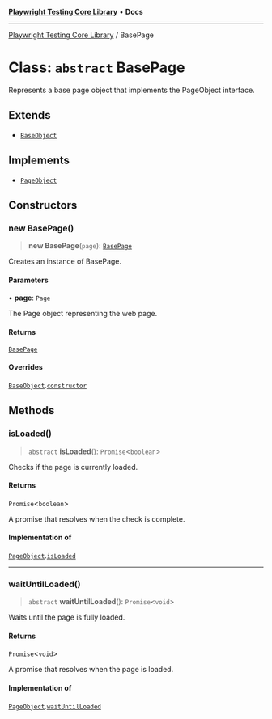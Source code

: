 [**Playwright Testing Core Library**](../README.md) • **Docs**

***

[Playwright Testing Core Library](../README.md) / BasePage

# Class: `abstract` BasePage

Represents a base page object that implements the PageObject interface.

## Extends

- [`BaseObject`](BaseObject.md)

## Implements

- [`PageObject`](../interfaces/PageObject.md)

## Constructors

### new BasePage()

> **new BasePage**(`page`): [`BasePage`](BasePage.md)

Creates an instance of BasePage.

#### Parameters

• **page**: `Page`

The Page object representing the web page.

#### Returns

[`BasePage`](BasePage.md)

#### Overrides

[`BaseObject`](BaseObject.md).[`constructor`](BaseObject.md#constructors)

## Methods

### isLoaded()

> `abstract` **isLoaded**(): `Promise`\<`boolean`\>

Checks if the page is currently loaded.

#### Returns

`Promise`\<`boolean`\>

A promise that resolves when the check is complete.

#### Implementation of

[`PageObject`](../interfaces/PageObject.md).[`isLoaded`](../interfaces/PageObject.md#isloaded)

***

### waitUntilLoaded()

> `abstract` **waitUntilLoaded**(): `Promise`\<`void`\>

Waits until the page is fully loaded.

#### Returns

`Promise`\<`void`\>

A promise that resolves when the page is loaded.

#### Implementation of

[`PageObject`](../interfaces/PageObject.md).[`waitUntilLoaded`](../interfaces/PageObject.md#waituntilloaded)
